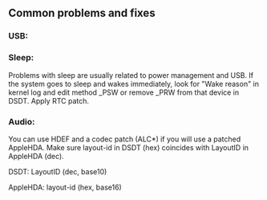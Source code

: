 ## Common problems and fixes

### USB:
<todo>

### Sleep:
Problems with sleep are usually related to power management and USB.
If the system goes to sleep and wakes immediately, look for "Wake reason" in kernel log and edit method _PSW or remove _PRW from that device in DSDT.
Apply RTC patch. 

### Audio:
You can use HDEF and a codec patch (ALC*) if you will use a patched AppleHDA.
Make sure layout-id in DSDT (hex) coincides with LayoutID in AppleHDA (dec).


DSDT: LayoutID (dec, base10)

AppleHDA: layout-id (hex, base16)